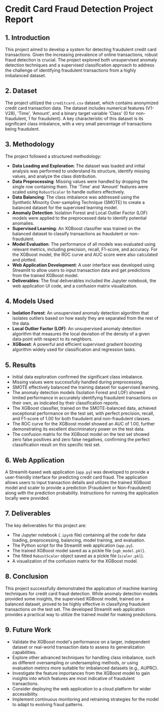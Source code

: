 # Credit Card Fraud Detection Project Report

## 1. Introduction 

This project aimed to develop a system for detecting fraudulent credit card transactions. Given the increasing prevalence of online transactions, robust fraud detection is crucial. The project explored both unsupervised anomaly detection techniques and a supervised classification approach to address the challenge of identifying fraudulent transactions from a highly imbalanced dataset.

## 2. Dataset

The project utilized the `creditcard.csv` dataset, which contains anonymized credit card transaction data. The dataset includes numerical features (V1-V28), 'Time', 'Amount', and a binary target variable 'Class' (0 for non-fraudulent, 1 for fraudulent). A key characteristic of this dataset is its significant class imbalance, with a very small percentage of transactions being fraudulent.

## 3. Methodology

The project followed a structured methodology:

-   **Data Loading and Exploration**: The dataset was loaded and initial analysis was performed to understand its structure, identify missing values, and analyze the class distribution.
-   **Data Preprocessing**: Missing values were handled by dropping the single row containing them. The 'Time' and 'Amount' features were scaled using `RobustScaler` to handle outliers effectively.
-   **Data Balancing**: The class imbalance was addressed using the Synthetic Minority Over-sampling Technique (SMOTE) to create a balanced dataset for the supervised learning model.
-   **Anomaly Detection**: Isolation Forest and Local Outlier Factor (LOF) models were applied to the preprocessed data to identify potential anomalies.
-   **Supervised Learning**: An XGBoost classifier was trained on the balanced dataset to classify transactions as fraudulent or non-fraudulent.
-   **Model Evaluation**: The performance of all models was evaluated using relevant metrics, including precision, recall, F1-score, and accuracy. For the XGBoost model, the ROC curve and AUC score were also calculated and plotted.
-   **Web Application Development**: A user interface was developed using Streamlit to allow users to input transaction data and get predictions from the trained XGBoost model.
-   **Deliverables**: The final deliverables included the Jupyter notebook, the web application UI code, and a confusion matrix visualization.

## 4. Models Used

-   **Isolation Forest**: An unsupervised anomaly detection algorithm that isolates outliers based on how easily they are separated from the rest of the data.
-   **Local Outlier Factor (LOF)**: An unsupervised anomaly detection algorithm that measures the local deviation of the density of a given data point with respect to its neighbors.
-   **XGBoost**: A powerful and efficient supervised gradient boosting algorithm widely used for classification and regression tasks.

## 5. Results

-   Initial data exploration confirmed the significant class imbalance.
-   Missing values were successfully handled during preprocessing.
-   SMOTE effectively balanced the training dataset for supervised learning.
-   The anomaly detection models (Isolation Forest and LOF) showed limited performance in accurately identifying fraudulent transactions on their own, as indicated by their classification reports.
-   The XGBoost classifier, trained on the SMOTE-balanced data, achieved exceptional performance on the test set, with perfect precision, recall, and F1-score of 1.00 for both fraudulent and non-fraudulent classes.
-   The ROC curve for the XGBoost model showed an AUC of 1.00, further demonstrating its excellent discriminatory power on the test data.
-   The confusion matrix for the XGBoost model on the test set showed zero false positives and zero false negatives, confirming the perfect classification result on this specific test set.

## 6. Web Application

A Streamlit-based web application (`app.py`) was developed to provide a user-friendly interface for predicting credit card fraud. The application allows users to input transaction details and utilizes the trained XGBoost model and scaler to provide a prediction (Fraudulent or Non-Fraudulent) along with the prediction probability. Instructions for running the application locally were provided.

## 7. Deliverables

The key deliverables for this project are:

-   The Jupyter notebook (`.ipynb` file) containing all the code for data loading, preprocessing, balancing, model training, and evaluation.
-   The Python script for the Streamlit web application (`app.py`).
-   The trained XGBoost model saved as a pickle file (`xgb_model.pkl`).
-   The fitted `RobustScaler` object saved as a pickle file (`scaler.pkl`).
-   A visualization of the confusion matrix for the XGBoost model.

## 8. Conclusion

This project successfully demonstrated the application of machine learning techniques for credit card fraud detection. While anomaly detection models provided some insights, the supervised XGBoost model, trained on a balanced dataset, proved to be highly effective in classifying fraudulent transactions on the test set. The developed Streamlit web application provides a practical way to utilize the trained model for making predictions.

## 9. Future Work

-   Validate the XGBoost model's performance on a larger, independent dataset or real-world transaction data to assess its generalization capabilities.
-   Explore other advanced techniques for handling class imbalance, such as different oversampling or undersampling methods, or using evaluation metrics more suitable for imbalanced datasets (e.g., AUPRC).
-   Investigate the feature importances from the XGBoost model to gain insights into which features are most indicative of fraudulent transactions.
-   Consider deploying the web application to a cloud platform for wider accessibility.
-   Implement continuous monitoring and retraining strategies for the model to adapt to evolving fraud patterns.
